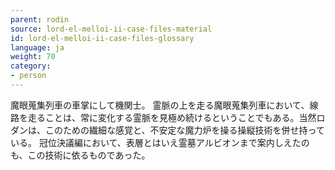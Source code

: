 ```yaml
---
parent: rodin
source: lord-el-melloi-ii-case-files-material
id: lord-el-melloi-ii-case-files-glossary
language: ja
weight: 70
category:
- person
---
```


魔眼蒐集列車の車掌にして機関士。
霊脈の上を走る魔眼蒐集列車において、線路を走ることは、常に変化する霊脈を見極め続けるということでもある。当然ロダンは、このための繊細な感覚と、不安定な魔力炉を操る操縦技術を併せ持っている。
冠位決議編において、表層とはいえ霊墓アルビオンまで案内しえたのも、この技術に依るものであった。
